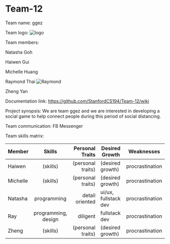# Team-12

Team name: ggez

Team logo:
![logo](https://scontent-ort2-1.xx.fbcdn.net/v/t1.15752-9/93273972_601326474065216_7773605649996316672_n.png?_nc_cat=110&_nc_sid=b96e70&_nc_ohc=83koseNs5qEAX8Fkrlb&_nc_ht=scontent-ort2-1.xx&oh=90022acabda4526da6ee77d1ab7c6fae&oe=5EBD0297)

Team members:

Natasha Goh

Haiwen Gui

Michelle Huang

Raymond Thai 
![Raymond](https://scontent-dfw5-1.xx.fbcdn.net/v/t1.0-9/90969844_3034844793221969_617657305512542208_o.jpg?_nc_cat=111&_nc_sid=09cbfe&_nc_ohc=PELBNxDoxaUAX-t4yqd&_nc_ht=scontent-dfw5-1.xx&oh=fba5d6d680a014b8db0f705a6c0afecd&oe=5EBC2A3C)

Zheng Yan

Documentation link: https://github.com/StanfordCS194/Team-12/wiki

Project synopsis: We are team ggez and we are interested in developing a social game to help connect people during this period of social distancing.

Team communication: FB Messenger

Team skills matrix:

| Member|	Skills	|Personal Traits|	Desired Growth	|Weaknesses |
| ------------- |:-------------:| -----:|--------- | ---------|
| Haiwen |   (skills) | (personal traits)  |  (desired growth) |  procrastination |
| Michelle |  (skills) | (personal traits)  |  (desired growth) |  procrastination|
| Natasha |  programming | detail oriented  |  ui/ux, fullstack dev |  procrastination |
| Ray|     programming, design | diligent | fullstack dev  |  procrastination |
| Zheng |   (skills) | (personal traits)  |  (desired growth) |  procrastination |
